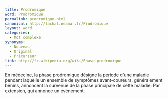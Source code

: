```yaml
---
title: Prodromique
word: Prodromique
permalink: prodromique.html
canonical: http://lachal.neamar.fr/Prodromique
layout: word
categories:
  - Mot complexe
synonyms:
  - Nouveau
  - Original
  - Précurseur
link: http://fr.wikipedia.org/wiki/Phase_prodromique
---
```


En médecine, la phase prodromique désigne la période d'une maladie pendant laquelle un ensemble de symptômes avant-coureurs, généralement bénins, annoncent la survenue de la phase principale de cette maladie.
Par extension, qui annonce un événement.

